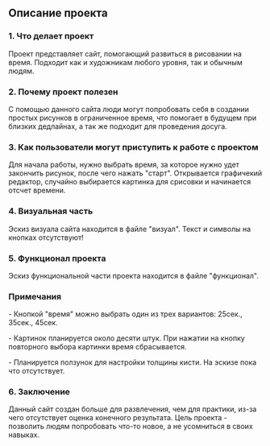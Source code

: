 <h2>Описание проекта</h2>
<h3>1. Что делает проект</h3>
<p>Проект представляет сайт, помогающий развиться в рисовании на время. Подходит как и художникам любого уровня, так и обычным людям.</p>
<h3>2. Почему проект полезен</h3>
<p>С помощью данного сайта люди могут попробовать себя в создании простых рисунков в ограниченное время, что помогает в будущем при близких дедлайнах, а так же подходит для проведения досуга.</p>
<h3>3. Как пользователи могут приступить к работе с проектом</h3>
<p>Для начала работы, нужно выбрать время, за которое нужно удет закончить рисунок, после чего нажать "старт". Открывается графичекий редактор, случайно выбирается картинка для срисовки и начинается отсчет времени.</p>
<h3>4. Визуальная часть</h3>
<p>Эскиз визуала сайта находится в файле "визуал". Текст и символы на кнопках отсутствуют!</p>
<h3>5. Функционал проекта</h3>
<p>Эскиз функциональной части проекта находится в файле "функционал".</p>
<h3>Примечания</h3>
<p>- Кнопкой "время" можно выбрать один из трех вариантов: 25сек., 35сек., 45сек.</p>
<p>- Картинок планируется около десяти штук. При нажатии на кнопку повторного выбора картинки время сбрасывается.</p>
<p>- Планируется ползунок для настройки толщины кисти. На эскизе пока что отсутствует.</p>
<h3>6. Заключение</h3>
<p>Данный сайт создан больше для развлечения, чем для практики, из-за чего отсутствует оценка конечного результата. Цель проекта - позволить людям попробовать что-то новое, а не усомниться в своих навыках.</p>
